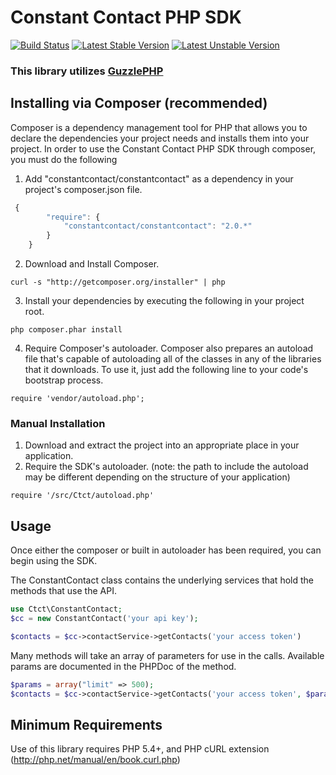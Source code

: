 # Constant Contact PHP SDK
[![Build Status](https://secure.travis-ci.org/constantcontact/php-sdk.png?branch=master)](http://travis-ci.org/constantcontact/php-sdk) [![Latest Stable Version](https://poser.pugx.org/constantcontact/constantcontact/v/stable.svg)](https://packagist.org/packages/constantcontact/constantcontact) [![Latest Unstable Version](https://poser.pugx.org/constantcontact/constantcontact/v/unstable.svg)](https://packagist.org/packages/constantcontact/constantcontact)

### This library utilizes [GuzzlePHP](https://guzzlephp.org)

## Installing via Composer (recommended)
Composer is a dependency management tool for PHP that allows you to declare the dependencies your project needs and installs them into your project. In order to use the Constant Contact PHP SDK through composer, you must do the following 

1. Add "constantcontact/constantcontact" as a dependency in your project's composer.json file.
```javascript
 {
        "require": {
            "constantcontact/constantcontact": "2.0.*"
        }
    }
```

2. Download and Install Composer.
```
curl -s "http://getcomposer.org/installer" | php
```

3. Install your dependencies by executing the following in your project root.
```
php composer.phar install
```

4. Require Composer's autoloader.
Composer also prepares an autoload file that's capable of autoloading all of the classes in any of the libraries that it downloads. To use it, just add the following line to your code's bootstrap process.
```
require 'vendor/autoload.php';
```

### Manual Installation
1. Download and extract the project into an appropriate place in your application.
2. Require the SDK's autoloader. (note: the path to include the autoload may be different depending on the structure of your application)
```
require '/src/Ctct/autoload.php'
```


## Usage
Once either the composer or built in autoloader has been required, you can begin using the SDK.

The ConstantContact class contains the underlying services that hold the methods that use the API.
```php
use Ctct\ConstantContact;
$cc = new ConstantContact('your api key');

$contacts = $cc->contactService->getContacts('your access token')
```

Many methods will take an array of parameters for use in the calls. Available params are documented in the PHPDoc of the method.
```php
$params = array("limit" => 500);
$contacts = $cc->contactService->getContacts('your access token', $params);
```
## Minimum Requirements
Use of this library requires PHP 5.4+, and PHP cURL extension (http://php.net/manual/en/book.curl.php)
